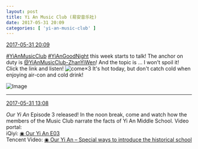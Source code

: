 ```yaml
---
layout: post
title: Yi An Music Club (易安音乐社)
date: 2017-05-31 20:09
categories: [ 'yi-an-music-club' ]
---
```


<div class="weibo-info">
  <a href="http://weibo.com/6094546964/F5GKDFM9Q">2017-05-31 20:09</a>
</div>

[#YiAnMusicClub](http://weibo.com/p/100808beae2e3e05b17b64f63ebedca39f19b2) [#YiAnGoodNight](http://weibo.com/p/10080892b104a59bff303ca883e7931b5b916e) this week starts to talk! The anchor on duty is [@YiAnMusicClub-ZhanYiWen](http://weibo.com/u/6108090526)! And the topic is … I won't spoil it! Click the link and listen! ![come](http://img.t.sinajs.cn/t4/appstyle/expression/ext/normal/40/come_org.gif)×3 It's hot today, but don't catch cold when enjoying air-con and cold drink!

<!-- more -->

![Image](http://wx1.sinaimg.cn/mw690/006Es64Aly1fg4sxfsumyj30qf0kugom.jpg)

---

<div class="weibo-info">
  <a href="http://weibo.com/6094546964/F5DZKeKKl">2017-05-31 13:08</a>
</div>

*Our Yi An* Episode 3 released! In the noon break, come and watch how the members of the Music Club narrate the facts of Yi An Middle School. Video portal:  
iQiyi: [◉ Our Yi An E03](http://www.iqiyi.com/v_19rr72c3f4.html)  
Tencent Video: [◉ Our Yi An – Special ways to introduce the historical school](https://v.qq.com/x/cover/u3iaqazll0oienm/y05083yc66o.html)
